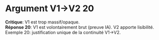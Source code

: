 # Argument V1→V2 20
**Critique**: V1 est trop massif/opaque.  
**Réponse 20**: V1 est volontairement brut (preuve IA). V2 apporte lisibilité.  
Exemple 20: justification unique de la continuité V1→V2.
